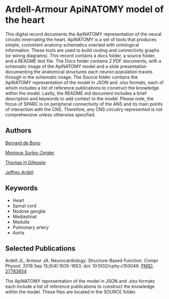 # Ardell-Armour ApiNATOMY model of the heart

This digital record documents the ApiNATOMY representation of the neural circuits innervating the heart. ApiNATOMY is a set of tools that produces simple, consistent anatomy schematics overlaid with ontological information. These tools are used to build routing and connectivity graphs (or wiring diagrams). This record contains a docs folder, a source folder, and a README text file. The Docs folder contains 2 PDF documents, with a schematic image of the ApiNATOMY model and a slide presentation documenting the anatomical structures each neuron population travels through in the schematic image. The Source folder contains the ApiNATOMY representation of the model in JSON and .xlsx formats, each of which includes a list of reference publications to construct the knowledge within the model.  Lastly, the README.md document includes a brief description and keywords to add context to the model. Please note, the focus of SPARC is on peripheral connectivity of the ANS and its main points of interaction with the CNS. Therefore, any CNS circuitry represented is not comprehensive unless otherwise specified.

## Authors
  [Bernard de Bono](https://orcid.org/0000-0003-0638-5274)
  
  [Monique Surles-Zeigler](https://orcid.org/0000-0002-2308-8813)
  
  [Thomas H Gillespie](https://orcid.org/0000-0002-7509-4801)
  
  [Jeffrey Ardell](https://orcid.org/0000-0001-9241-0864) 

## Keywords
* Heart
* Spinal cord
* Nodose ganglia
* Mediastinal
* Medulla
* Pulmonary artery
* Aorta

## Selected Publications
  Ardell JL, Armour JA. Neurocardiology: Structure-Based Function. Compr Physiol. 2016 Sep 15;6(4):1635-1653. doi: 10.1002/cphy.c150046. [PMID: 27783854](https://pubmed.ncbi.nlm.nih.gov/27783854/)
 
 The ApiNATOMY representation of the model in JSON and .xlsx formats each include a list of reference publications to construct the knowledge within the model. These files are located in the SOURCE folder.
